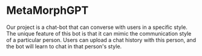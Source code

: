 # MetaMorphGPT
Our project is a chat-bot that can converse with users in a specific style. The unique feature of this bot is that it can mimic the communication style of a particular person. Users can upload a chat history with this person, and the bot will learn to chat in that person's style.
